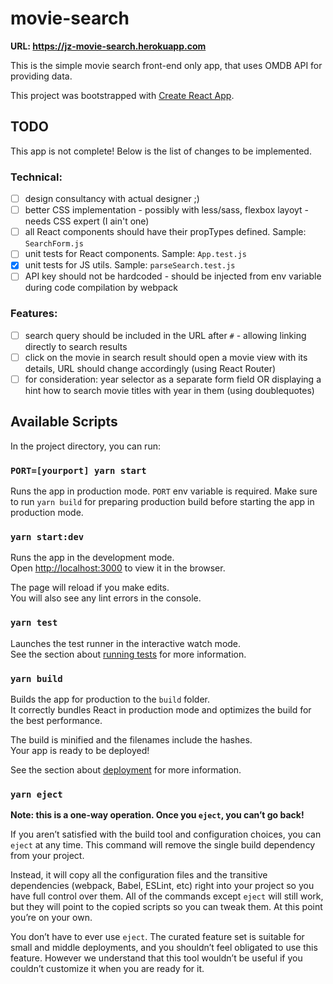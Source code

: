 # movie-search

**URL: https://jz-movie-search.herokuapp.com**

This is the simple movie search front-end only app, that uses OMDB API for providing data.

This project was bootstrapped with [Create React App](https://github.com/facebook/create-react-app).

## TODO

This app is not complete! Below is the list of changes to be implemented.

### Technical:
- [ ] design consultancy with actual designer ;)
- [ ] better CSS implementation - possibly with less/sass, flexbox layoyt - needs CSS expert (I ain't one)
- [ ] all React components should have their propTypes defined. Sample: `SearchForm.js`
- [ ] unit tests for React components. Sample: `App.test.js`
- [x] unit tests for JS utils. Sample: `parseSearch.test.js`
- [ ] API key should not be hardcoded - should be injected from env variable during code compilation by webpack

### Features:
- [ ] search query should be included in the URL after `#` - allowing linking directly to search results
- [ ] click on the movie in search result should open a movie view with its details, URL should change accordingly (using React Router)
- [ ] for consideration: year selector as a separate form field OR displaying a hint how to search movie titles with year in them (using doublequotes)

## Available Scripts

In the project directory, you can run:

### `PORT=[yourport] yarn start`

Runs the app in production mode. `PORT` env variable is required. Make sure to run `yarn build` for preparing production build before starting the app in production mode.

### `yarn start:dev`

Runs the app in the development mode.<br />
Open [http://localhost:3000](http://localhost:3000) to view it in the browser.

The page will reload if you make edits.<br />
You will also see any lint errors in the console.

### `yarn test`

Launches the test runner in the interactive watch mode.<br />
See the section about [running tests](https://facebook.github.io/create-react-app/docs/running-tests) for more information.

### `yarn build`

Builds the app for production to the `build` folder.<br />
It correctly bundles React in production mode and optimizes the build for the best performance.

The build is minified and the filenames include the hashes.<br />
Your app is ready to be deployed!

See the section about [deployment](https://facebook.github.io/create-react-app/docs/deployment) for more information.

### `yarn eject`

**Note: this is a one-way operation. Once you `eject`, you can’t go back!**

If you aren’t satisfied with the build tool and configuration choices, you can `eject` at any time. This command will remove the single build dependency from your project.

Instead, it will copy all the configuration files and the transitive dependencies (webpack, Babel, ESLint, etc) right into your project so you have full control over them. All of the commands except `eject` will still work, but they will point to the copied scripts so you can tweak them. At this point you’re on your own.

You don’t have to ever use `eject`. The curated feature set is suitable for small and middle deployments, and you shouldn’t feel obligated to use this feature. However we understand that this tool wouldn’t be useful if you couldn’t customize it when you are ready for it.
